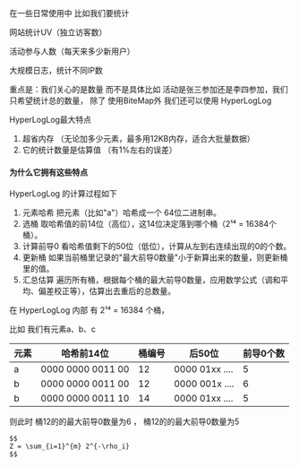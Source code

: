 在一些日常使用中 比如我们要统计

网站统计UV（独立访客数）

活动参与人数（每天来多少新用户）

大规模日志，统计不同IP数

重点是：我们关心的是数量 而不是具体比如 活动是张三参加还是李四参加，我们只希望统计总的数量，
除了 使用BiteMap外 我们还可以使用  HyperLogLog

HyperLogLog最大特点

1. 超省内存 （无论加多少元素，最多用12KB内存，适合大批量数据）
2. 它的统计数量是估算值 （有1%左右的误差）

#### 为什么它拥有这些特点

HyperLogLog 的计算过程如下

1. 元素哈希	把元素（比如"a"）哈希成一个 64位二进制串。
2. 选桶	取哈希值的前14位（高位），这14位决定落到哪个桶（2¹⁴ = 16384个桶）。
3. 计算前导0	看哈希值剩下的50位（低位），计算从左到右连续出现的0的个数。
4. 更新桶	如果当前桶里记录的"最大前导0数量"小于新算出来的数量，则更新桶里的值。
5. 汇总估算	遍历所有桶，根据每个桶的最大前导0数量，应用数学公式（调和平均、偏差校正等），估算出去重后的总数量。

在 HyperLogLog 内部 有 2¹⁴ = 16384 个桶，

比如 我们有元素a、b、c 

元素 | 哈希前14位| 桶编号| 后50位 | 前导0个数
---|---|---|---|---
a | 0000 0000 0011 00 | 12|0000 01xx ....| 5
b | 0000 0000 0011 00 | 12|0000 001x ....| 6
b | 0000 0000 0011 10 | 14|0000 01xx ....| 5

则此时 桶12的的最大前导0数量为6 ， 桶12的的最大前导0数量为5

```
$$
Z = \sum_{i=1}^{m} 2^{-\rho_i}
$$


```


